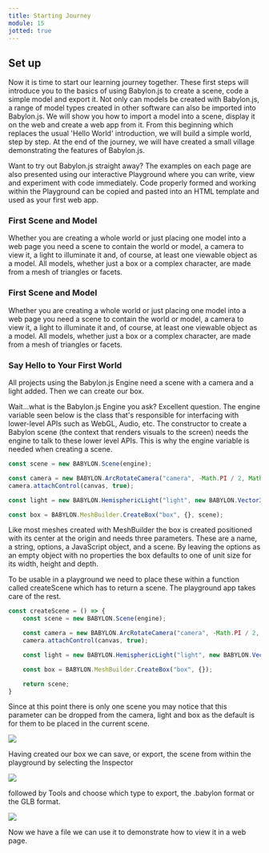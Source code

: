 ```yaml
---
title: Starting Journey
module: 15
jotted: true
---
```


## Set up

Now it is time to start our learning journey together. These first steps will introduce you to the basics of using Babylon.js to create a scene, code a simple model and export it. Not only can models be created with Babylon.js, a range of model types created in other software can also be imported into Babylon.js. We will show you how to import a model into a scene, display it on the web and create a web app from it. From this beginning which replaces the usual 'Hello World' introduction, we will build a simple world, step by step. At the end of the journey, we will have created a small village demonstrating the features of Babylon.js.

Want to try out Babylon.js straight away? The examples on each page are also presented using our interactive Playground where you can write, view and experiment with code immediately. Code properly formed and working within the Playground can be copied and pasted into an HTML template and used as your first web app.

### First Scene and Model

Whether you are creating a whole world or just placing one model into a web page you need a scene to contain the world or model, a camera to view it, a light to illuminate it and, of course, at least one viewable object as a model. All models, whether just a box or a complex character, are made from a mesh of triangles or facets.

### First Scene and Model

Whether you are creating a whole world or just placing one model into a web page you need a scene to contain the world or model, a camera to view it, a light to illuminate it and, of course, at least one viewable object as a model. All models, whether just a box or a complex character, are made from a mesh of triangles or facets.

### Say Hello to Your First World

All projects using the Babylon.js Engine need a scene with a camera and a light added. Then we can create our box.

Wait...what is the Babylon.js Engine you ask? Excellent question. The engine variable seen below is the class that's responsible for interfacing with lower-level APIs such as WebGL, Audio, etc. The constructor to create a Babylon scene (the context that renders visuals to the screen) needs the engine to talk to these lower level APIs. This is why the engine variable is needed when creating a scene.

```js
const scene = new BABYLON.Scene(engine);

const camera = new BABYLON.ArcRotateCamera("camera", -Math.PI / 2, Math.PI / 2.5, 3, new BABYLON.Vector3(0, 0, 0), scene);
camera.attachControl(canvas, true);

const light = new BABYLON.HemisphericLight("light", new BABYLON.Vector3(0, 1, 0), scene);

const box = BABYLON.MeshBuilder.CreateBox("box", {}, scene);
```

Like most meshes created with MeshBuilder the box is created positioned with its center at the origin and needs three parameters. These are a name, a string, options, a JavaScript object, and a scene. By leaving the options as an empty object with no properties the box defaults to one of unit size for its width, height and depth.

To be usable in a playground we need to place these within a function called createScene which has to return a scene. The playground app takes care of the rest.

```js
const createScene = () => {
    const scene = new BABYLON.Scene(engine);

    const camera = new BABYLON.ArcRotateCamera("camera", -Math.PI / 2, Math.PI / 2.5, 3, new BABYLON.Vector3(0, 0, 0));
    camera.attachControl(canvas, true);

    const light = new BABYLON.HemisphericLight("light", new BABYLON.Vector3(0, 1, 0));

    const box = BABYLON.MeshBuilder.CreateBox("box", {});

    return scene;
}
```
Since at this point there is only one scene you may notice that this parameter can be dropped from the camera, light and box as the default is for them to be placed in the current scene.

<img src="imgs/house0.png">

Having created our box we can save, or export, the scene from within the playground by selecting the Inspector

<img src="imgs/pgpartmenu.png">

followed by Tools and choose which type to export, the .babylon format or the GLB format.

<img src="imgs/export.png">

Now we have a file we can use it to demonstrate how to view it in a web page.
